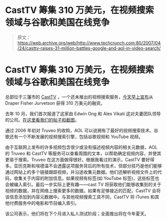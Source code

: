 # CastTV 筹集 310 万美元，在视频搜索领域与谷歌和美国在线竞争

> 原文：<https://web.archive.org/web/http://www.techcrunch.com:80/2007/04/24/casttv-raises-31-million-battles-google-and-aol-in-video-search/>

# CastTV 筹集 310 万美元，在视频搜索领域与谷歌和美国在线竞争

 [](https://web.archive.org/web/20211208093337/http://www.casttv.com/) 总部位于三藩市的 [CastTV](https://web.archive.org/web/20211208093337/http://www.casttv.com/) ，一个还未推出的视频搜索服务，[今天早上宣布](https://web.archive.org/web/20211208093337/http://corp.casttv.com/news/2007/04/23/casttv-closes-series-a-led-by-dfj/)从 Draper Fisher Jurvetson 获得 310 万美元的融资。

去年 10 月，我们首次报道了这家由 Edwin Ong 和 Alex Vikati 这对夫妻团队领导的公司。[在这里看我们的帖子和截图](https://web.archive.org/web/20211208093337/http://www.beta.techcrunch.com/2006/10/03/casttv-will-revolutionize-video-search/)。

通过 2006 年初对 Truveo 的收购，AOL 可以说拥有了最好的视频搜索技术。谷歌还有一个不断发展的视频搜索引擎，包括谷歌视频和 YouTube 视频。

由于互联网上发布的许多视频包含很少或没有描述视频内容的相关元数据，AOL 的 Truveo 和 CastTV 等服务可以查看周围的文本，以帮助确定视频内容，并使其更易于搜索。Truveo 在这方面做得很好。根据我看过的演示，CastTV 要好得多。亚历克斯和埃德温不会透露这项服务背后的所有技术，但部分技巧是他们能够通过网站上的多个链接跟踪视频，并沿途收集元数据。他们还解析视频文件上的代码，收集关于内容的附加信息。如果视频有标签(如 YouTube 标签)，这些标签也会被编入索引。最后一步实际上更有趣——cast TV 将获取他们能够收集到的关于视频的数据，并在网络上搜索更多的数据。如果有足够接近的匹配，CastTV 会将该信息添加到内容元数据中。与其他视频搜索工具不同，CastTV 将 iTunes 和其他付费服务中的电影和节目编入索引。

该公司表示，他们将在下个月进入私人测试阶段；全面推出将在今年夏天。